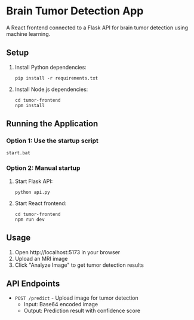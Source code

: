 # Brain Tumor Detection App

A React frontend connected to a Flask API for brain tumor detection using machine learning.

## Setup

1. Install Python dependencies:
   ```
   pip install -r requirements.txt
   ```

2. Install Node.js dependencies:
   ```
   cd tumor-frontend
   npm install
   ```

## Running the Application

### Option 1: Use the startup script
```
start.bat
```

### Option 2: Manual startup
1. Start Flask API:
   ```
   python api.py
   ```

2. Start React frontend:
   ```
   cd tumor-frontend
   npm run dev
   ```

## Usage

1. Open http://localhost:5173 in your browser
2. Upload an MRI image
3. Click "Analyze Image" to get tumor detection results

## API Endpoints

- `POST /predict` - Upload image for tumor detection
  - Input: Base64 encoded image
  - Output: Prediction result with confidence score